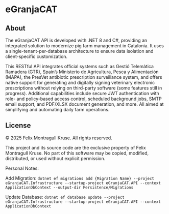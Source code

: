 ﻿# eGranjaCAT
## About

The eGranjaCAT API is developed with .NET 8 and C#, providing an integrated solution to modernize pig farm management in Catalonia. It uses a single-tenant-per-database architecture to ensure data isolation and client-specific customization. 

This RESTful API integrates official systems such as Gestió Telemàtica Ramadera (GTR), Spain’s Ministerio de Agricultura, Pesca y Alimentación (MAPA), the PresVet antibiotic prescription surveillance system, and offers native support for generating and digitally signing veterinary electronic prescriptions without relying on third-party software (some features still in progress). 
Additional capabilities include secure JWT authentication with role- and policy-based access control, scheduled background jobs, SMTP email support, and PDF/XLSX document generation, and more. All aimed at simplifying and automating daily farm operations.


## License
© 2025 Felix Montragull Kruse. All rights reserved.

This project and its source code are the exclusive property of Felix Montragull Kruse. No part of this software may be copied, modified, distributed, or used without explicit permission.
 
 
 

Personal Notes:

Add Migration:
```dotnet ef migrations add {Migration Name} --project eGranjaCAT.Infrastructure --startup-project eGranjaCAT.API --context ApplicationDbContext --output-dir Persistence/Migrations```

Update Database:
```dotnet ef database update --project eGranjaCAT.Infrastructure --startup-project eGranjaCAT.API --context ApplicationDbContext```

